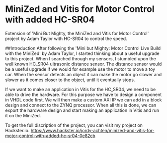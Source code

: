 # MiniZed and Vitis for Motor Control with added HC-SR04
Extension of 'Mini But Mighty, the MiniZed and Vitis for Motor Control' project by Adam Taylor with HC-SR04 to control the speed.

##Introduction
After following the 'Mini but Mighty: Motor Control Live Build with the MiniZed' by Adam Taylor, I started thinking about a useful upgrade to this project. When I searched through my sensors, I stumbled upon the well known HC_SR04 ultrasonic distance sensor. The distance sensor would be a useful upgrade if we would for example use the motor to move a toy car. When the sensor detects an object it can make the motor go slower and slower as it comes closer to the object, until it eventually stops.

If we want to make an application in Vitis for the HC_SR04, we need to be able to drive the hardware. For this purpose we have to design a component in VHDL code first. We will then make a custom AXI IP we can add in a block design and connect to the ZYNQ processor. When all this is done, we can export the hardware design and start making an application in Vitis and run it on the MiniZed.

To get the full discription of the project, you can visit my project on Hackster.io.
https://www.hackster.io/jordy-achten/minized-and-vitis-for-motor-control-with-added-hc-sr04-0e82cb
